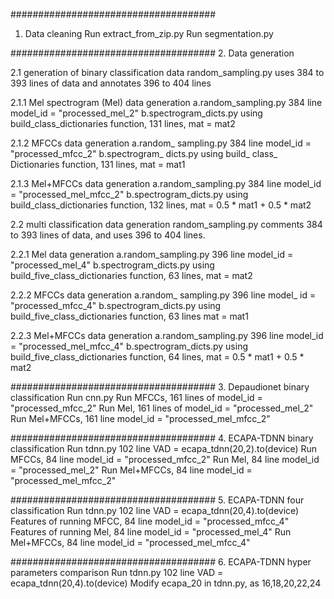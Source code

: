 #####################################
1. Data cleaning
Run extract_from_zip.py
Run segmentation.py

#####################################
2. Data generation

2.1 generation of binary classification data
random_sampling.py uses 384 to 393 lines of data and annotates 396 to 404 lines

2.1.1 Mel spectrogram (Mel) data generation
a.random_sampling.py 384 line model_id = "processed_mel_2"
b.spectrogram_dicts.py using build_class_dictionaries function, 131 lines, mat = mat2

2.1.2 MFCCs data generation
a.random_ sampling.py 384 line model_id = "processed_mfcc_2"
b.spectrogram_ dicts.py using build_ class_ Dictionaries function, 131 lines, mat = mat1

2.1.3 Mel+MFCCs data generation
a.random_sampling.py 384 line model_id = "processed_mel_mfcc_2"
b.spectrogram_dicts.py using build_class_dictionaries function, 132 lines, mat = 0.5 * mat1 + 0.5 * mat2

2.2 multi classification data generation
random_sampling.py comments 384 to 393 lines of data, and uses 396 to 404 lines.

2.2.1 Mel data generation
a.random_sampling.py 396 line model_id = "processed_mel_4"
b.spectrogram_dicts.py using build_five_class_dictionaries function, 63 lines, mat = mat2

2.2.2 MFCCs data generation
a.random_ sampling.py 396 line model_ id = "processed_mfcc_4"
b.spectrogram_dicts.py using build_five_class_dictionaries function, 63 lines mat = mat1

2.2.3 Mel+MFCCs data generation
a.random_sampling.py 396 line model_id = "processed_mel_mfcc_4"
b.spectrogram_dicts.py using build_five_class_dictionaries function, 64 lines, mat = 0.5 * mat1 + 0.5 * mat2

#####################################
3. Depaudionet binary classification
Run cnn.py
Run MFCCs, 161 lines of model_id = "processed_mfcc_2"
Run Mel, 161 lines of model_id = "processed_mel_2"
Run Mel+MFCCs, 161 line model_id = "processed_mel_mfcc_2"

#####################################
4. ECAPA-TDNN binary classification
Run tdnn.py 102 line VAD = ecapa_tdnn(20,2).to(device)
Run MFCCs, 84 line model_id = "processed_mfcc_2"
Run Mel, 84 line model_id = "processed_mel_2"
Run Mel+MFCCs, 84 line model_id = "processed_mel_mfcc_2"

#####################################
5. ECAPA-TDNN four classification
Run tdnn.py 102 line VAD = ecapa_tdnn(20,4).to(device)
Features of running MFCC, 84 line model_id = "processed_mfcc_4"
Features of running Mel, 84 line model_id = "processed_mel_4"
Run Mel+MFCCs, 84 line model_id = "processed_mel_mfcc_4"

#####################################
6. ECAPA-TDNN hyper parameters comparison
Run tdnn.py 102 line VAD = ecapa_tdnn(20,4).to(device)
Modify ecapa_20 in tdnn.py, as 16,18,20,22,24
